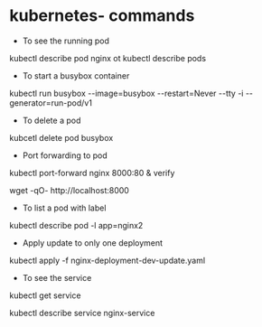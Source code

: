 # kubernetes- commands

- To see the running pod

kubectl describe pod nginx ot kubectl describe pods

- To start a busybox container

kubectl run busybox --image=busybox --restart=Never --tty -i --generator=run-pod/v1

- To delete a pod

kubcetl delete pod busybox

- Port forwarding to pod

kubectl port-forward nginx 8000:80 &
verify

wget -qO- http://localhost:8000

- To list a pod with label

kubectl describe pod -l app=nginx2

- Apply update to only one deployment

kubectl apply -f nginx-deployment-dev-update.yaml 

- To see the service

kubectl get service 

 kubectl describe service nginx-service
